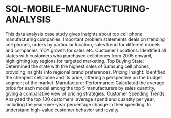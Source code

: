 # SQL-MOBILE-MANUFACTURING-ANALYSIS
This data analysis case study gives insights about top cell phone manufacturing companies. Important problem statements deals on trending cell phones, orders by particular location, sales trend for different models and companies, YOY growth for sales etc.
Customer Locations: Identified all states with customers who purchased cellphones from 2005 onward, highlighting key regions for targeted marketing.
Top Buying State: Determined the state with the highest sales of Samsung cell phones, providing insights into regional brand preferences.
Pricing Insight: Identified the cheapest cellphone and its price, offering a perspective on the budget segment of the market.
Manufacturer Performance: Calculated the average price for each model among the top 5 manufacturers by sales quantity, giving a comparative view of pricing strategies.
Customer Spending Trends: Analyzed the top 100 customers' average spend and quantity per year, including the year-over-year percentage change in their spending, to understand high-value customer behavior and loyalty.
